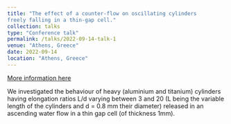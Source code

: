 ```yaml
---
title: "The effect of a counter-flow on oscillating cylinders
freely falling in a thin-gap cell."
collection: talks
type: "Conference talk"
permalink: /talks/2022-09-14-talk-1
venue: "Athens, Greece"
date: 2022-09-14
location: "Athens, Greece"
---
```


[More information here](https://www.erasmus.gr/microsites/1240/scientific-programme)

We investigated the behaviour of heavy (aluminium and titanium) cylinders having elongation ratios L/d varying between 3 and 20 (L being the variable length of the cylinders and d = 0.8 mm their diameter) released in an ascending water flow in a thin gap cell (of thickness 1mm).
